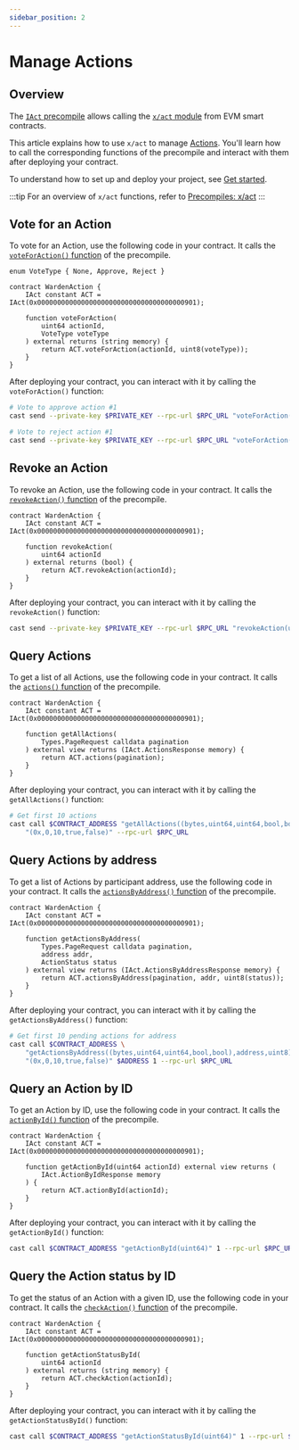 ```yaml
---
sidebar_position: 2
---
```


# Manage Actions

## Overview

The [`IAct` precompile](https://github.com/warden-protocol/wardenprotocol/blob/main/precompiles/warden/IAct.sol) allows calling the [`x/act` module](/learn/warden-protocol-modules/x-act) from EVM smart contracts.

This article explains how to use `x/act` to manage [Actions](/learn/glossary#action). You'll learn how to call the corresponding functions of the precompile and interact with them after deploying your contract.

To understand how to set up and deploy your project, see [Get started](../get-started-with-precompiles).

:::tip
For an overview of `x/act` functions, refer to [Precompiles: x/act](../../precompiles/x-act#actions)
:::

## Vote for an Action

To vote for an Action, use the following code in your contract. It calls the [`voteForAction()` function](../../precompiles/x-act#vote-for-an-action) of the precompile.

```solidity
enum VoteType { None, Approve, Reject }

contract WardenAction {
    IAct constant ACT = IAct(0x0000000000000000000000000000000000000901);

    function voteForAction(
        uint64 actionId,
        VoteType voteType
    ) external returns (string memory) {
        return ACT.voteForAction(actionId, uint8(voteType));
    }
}
```

After deploying your contract, you can interact with it by calling the `voteForAction()` function:

```bash
# Vote to approve action #1
cast send --private-key $PRIVATE_KEY --rpc-url $RPC_URL "voteForAction(uint64,uint8)" 1 1

# Vote to reject action #1
cast send --private-key $PRIVATE_KEY --rpc-url $RPC_URL "voteForAction(uint64,uint8)" 1 2
```

## Revoke an Action

To revoke an Action, use the following code in your contract. It calls the [`revokeAction()` function](../../precompiles/x-act#revoke-an-action) of the precompile.

```solidity
contract WardenAction {
    IAct constant ACT = IAct(0x0000000000000000000000000000000000000901);

    function revokeAction(
        uint64 actionId
    ) external returns (bool) {
        return ACT.revokeAction(actionId);
    }
}
```

After deploying your contract, you can interact with it by calling the `revokeAction()` function:

```bash
cast send --private-key $PRIVATE_KEY --rpc-url $RPC_URL "revokeAction(uint64)" 1
```

## Query Actions

To get a list of all Actions, use the following code in your contract. It calls the [`actions()` function](../../precompiles/x-act#query-actions) of the precompile.

```solidity
contract WardenAction {
    IAct constant ACT = IAct(0x0000000000000000000000000000000000000901);

    function getAllActions(
        Types.PageRequest calldata pagination
    ) external view returns (IAct.ActionsResponse memory) {
        return ACT.actions(pagination);
    }
}
```

After deploying your contract, you can interact with it by calling the `getAllActions()` function:

```bash
# Get first 10 actions
cast call $CONTRACT_ADDRESS "getAllActions((bytes,uint64,uint64,bool,bool))" \
    "(0x,0,10,true,false)" --rpc-url $RPC_URL
```

## Query Actions by address

To get a list of Actions by participant address, use the following code in your contract. It calls the [`actionsByAddress()` function](../../precompiles/x-act#query-actions-by-address) of the precompile.

```solidity
contract WardenAction {
    IAct constant ACT = IAct(0x0000000000000000000000000000000000000901);

    function getActionsByAddress(
        Types.PageRequest calldata pagination,
        address addr,
        ActionStatus status
    ) external view returns (IAct.ActionsByAddressResponse memory) {
        return ACT.actionsByAddress(pagination, addr, uint8(status));
    }
}
```

After deploying your contract, you can interact with it by calling the `getActionsByAddress()` function:

```bash
# Get first 10 pending actions for address
cast call $CONTRACT_ADDRESS \
    "getActionsByAddress((bytes,uint64,uint64,bool,bool),address,uint8)" \
    "(0x,0,10,true,false)" $ADDRESS 1 --rpc-url $RPC_URL
```

## Query an Action by ID

To get an Action by ID, use the following code in your contract. It calls the [`actionById()` function](../../precompiles/x-act#query-an-action-by-id) of the precompile.

```solidity
contract WardenAction {
    IAct constant ACT = IAct(0x0000000000000000000000000000000000000901);

    function getActionById(uint64 actionId) external view returns (
        IAct.ActionByIdResponse memory
    ) {
        return ACT.actionById(actionId);
    }
}
```

After deploying your contract, you can interact with it by calling the `getActionById()` function:

```bash
cast call $CONTRACT_ADDRESS "getActionById(uint64)" 1 --rpc-url $RPC_URL
```

## Query the Action status by ID

To get the status of an Action with a given ID, use the following code in your contract. It calls the [`checkAction()` function](../../precompiles/x-act#query-the-action-status-by-id) of the precompile.

```solidity
contract WardenAction {
    IAct constant ACT = IAct(0x0000000000000000000000000000000000000901);

    function getActionStatusById(
        uint64 actionId
    ) external returns (string memory) {
        return ACT.checkAction(actionId);
    }
}
```

After deploying your contract, you can interact with it by calling the `getActionStatusById()` function:

```bash
cast call $CONTRACT_ADDRESS "getActionStatusById(uint64)" 1 --rpc-url $RPC_URL
```
